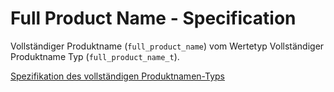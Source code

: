 # Full Product Name - Specification

Vollständiger Produktname (`full_product_name`) vom Wertetyp Vollständiger Produktname Typ (`full_product_name_t`).

[Spezifikation des vollständigen Produktnamen-Typs](types/full_product_name-spec.de.md)